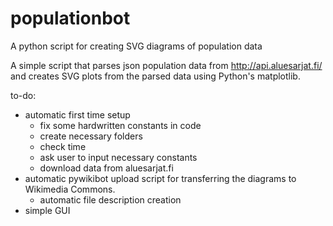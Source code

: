 # populationbot
A python script for creating SVG diagrams of population data

A simple script that parses json population data from http://api.aluesarjat.fi/ and creates SVG plots from the parsed data using
Python's matplotlib.

to-do:
- automatic first time setup
  - fix some hardwritten constants in code
  - create necessary folders
  - check time
  - ask user to input necessary constants
  - download data from aluesarjat.fi
- automatic pywikibot upload script for transferring the diagrams to Wikimedia Commons.
  - automatic file description creation
- simple GUI
